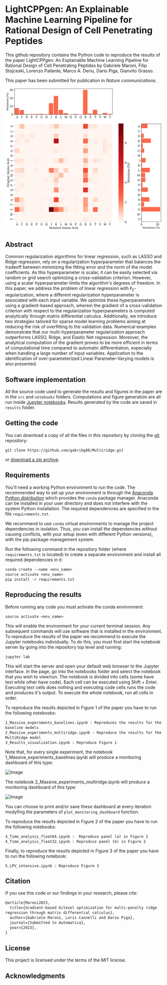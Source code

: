 # LightCPPgen: An Explainable Machine Learning Pipeline for Rational Design of Cell Penetrating Peptides

This github repository contains the Python code to reproduce the results of the paper LightCPPgen: An Explainable Machine Learning Pipeline for Rational Design of Cell Penetrating Peptides by Gabriele Maroni, Filip Stojceski, Lorenzo Pallante, Marco A. Deriu, Dario Piga, Gianvito Grasso.

This paper has been submitted for publication in *Nature communications*.

<img src="figures/Mutation_matrix.png" width="1000">


## Abstract
Common regularization algorithms for linear regression, such as LASSO and Ridge regression, rely on a regularization hyperparameter that balances the tradeoff between minimizing the fitting error and the norm of the model coefficients. As this hyperparameter is scalar, it can be easily  selected via random or grid search optimizing a cross-validation criterion. However, using a scalar hyperparameter limits the algorithm's degrees of freedom. In this paper, we address the problem of linear regression with  $\ell_2$-regularization, where a different regularization hyperparameter is associated with each input variable. We optimize these hyperparameters using a gradient-based approach, wherein the gradient of a cross-validation criterion with respect to the regularization hyperparameters is computed analytically through matrix differential calculus. Additionally, we introduce two strategies tailored for sparse model learning problems aiming at reducing the risk of overfitting to the validation data. Numerical examples demonstrate that our multi-hyperparameter regularization approach outperforms LASSO, Ridge, and Elastic Net regression. Moreover, the analytical computation of the gradient proves to be more efficient in terms of computational time compared to automatic differentiation, especially when handling a large number of input variables. Application to the identification of over-parameterized Linear Parameter-Varying models is also presented.

## Software implementation
All the source code used to generate the results and figures in the paper are in the `src` and `notebooks` folders. Computations and figure generation are all run inside [Jupyter notebooks](http://jupyter.org/). Results generated by the code are saved in `results` folder.

## Getting the code
You can download a copy of all the files in this repository by cloning the
[git](https://git-scm.com/) repository:

    git clone https://github.com/gabribg88/Multiridge.git

or [download a zip archive](https://github.com/gabribg88/Multiridge/archive/refs/heads/master.zip).

## Requirements
You'll need a working Python environment to run the code.
The recommended way to set up your environment is through the
[Anaconda Python distribution](https://www.anaconda.com/download/) which
provides the `conda` package manager.
Anaconda can be installed in your user directory and does not interfere with
the system Python installation.
The required dependencies are specified in the file `requirements.txt`.

We recommend to use `conda` virtual environments to manage the project dependencies in
isolation.
Thus, you can install the dependencies without causing conflicts, with your
setup (even with different Python versions), with the pip package-management system.

Run the following command in the repository folder (where `requirements.txt`
is located) to create a separate environment and install all required
dependencies in it:

    conda create --name <env_name>
    source activate <env_name>
    pip install -r requirements.txt

## Reproducing the results
Before running any code you must activate the conda environment:

    source activate <env_name>

This will enable the environment for your current terminal session. Any subsequent commands will use software that is installed in the environment.
To reproduce the results of the paper we recommend to execute the Jupyter notebooks individually. To do this, you must first start the notebook server by going into the repository top level and running:

    jupyter lab

This will start the server and open your default web browser to the Jupyter interface. In the page, go into the notebooks folder and select the notebook that you wish to view/run.
The notebook is divided into cells (some have text while other have code). Each cell can be executed using Shift + Enter. Executing text cells does nothing and executing code cells runs the code and produces it's output. To execute the whole notebook, run all cells in order.

To reproduce the results depicted in Figure 1 of the paper you have to run the following notebooks:

    1_Massive_experiments_baselines.ipynb : Reproduces the results for the baseline models 
    2_Massive_experiments_multiridge.ipynb : Reproduce the results for the MultiRidge model
    3_Results_visualization.ipynb : Reproduce Figure 1

Note that, for every single experiment, the notebook 1_Massive_experiments_baselines.ipynb will produce a monitoring dashboard of this type:
  
![Image](results/baselines/Experiments_MASSIVE/images/MASSIVE010.png)

The notebook 2_Massive_experiments_multiridge.ipynb will produce a monitoring dashboard of this type:

![Image](results/multiridge/Experiments_MASSIVE/images/MASSIVE010.png)

You can choose to print and/or save these dashboard at every iteration modyfing the parameters of `plot_monitoring_dashboard` function.

To reproduce the results depicted in Figure 2 of the paper you have to run the following notebooks:

    4_Time_analysis_float64.ipynb :  Reproduce panel (a) in Figure 2
    4_Time_analysis_float32.ipynb : Reproduce panel (b) in Figure 2

Finally, to reproduce the results depicted in Figure 3 of the paper you have to run the following notebook:

    5_LPV_intensive.ipynb : Reproduce Figure 3

## Citation

If you use this code or our findings in your research, please cite:

```
@article{Maroni2023,
  title={Gradient-based bilevel optimization for multi-penalty ridge regression through matrix differential calculus},
  author={Gabriele Maroni, Loris Cannelli and Dario Piga},
  journal={Submitted to Automatica},
  year={2023},
}
```

## License

This project is licensed under the terms of the MIT license.

## Acknowledgments





